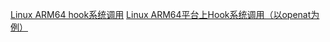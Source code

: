 [Linux ARM64 hook系统调用](https://blog.csdn.net/weixin_45030965/article/details/129203081)
[Linux ARM64平台上Hook系统调用（以openat为例）](https://blog.csdn.net/weixin_42915431/article/details/115289115)
